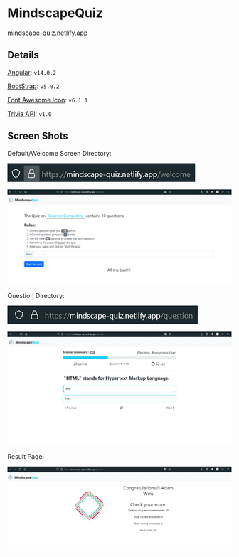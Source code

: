 # MindscapeQuiz

  [mindscape-quiz.netlify.app](https://mindscape-quiz.netlify.app/)
  
  
## Details

  [Angular](https://angular.io/): `v14.0.2`

  [BootStrap](https://getbootstrap.com/): `v5.0.2`

  [Font Awesome Icon](https://fontawesome.com/): `v6.1.1`

  [Trivia API](https://opentdb.com/api_config.php): `v1.0`


## Screen Shots

Default/Welcome Screen Directory:

![Welcome Site](https://github.com/JoshCyril/MindscapeQuiz/blob/Build/ScreenShots/welcome%20site.png)

![Welcome Page](https://github.com/JoshCyril/MindscapeQuiz/blob/Build/ScreenShots/welcome%20page.png)

Question Directory:

![Question Site](https://github.com/JoshCyril/MindscapeQuiz/blob/Build/ScreenShots/question%20site.png)

![Question Page](https://github.com/JoshCyril/MindscapeQuiz/blob/Build/ScreenShots/Quiz%20Page.png)

Result Page:

![Result Page](https://github.com/JoshCyril/MindscapeQuiz/blob/Build/ScreenShots/Result%20Page.png)
